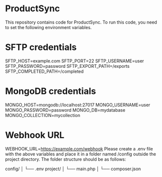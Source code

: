 
# ProductSync
This repository contains code for ProductSync. To run this code, you need to set the following environment variables.

# SFTP credentials
SFTP_HOST=example.com
SFTP_PORT=22
SFTP_USERNAME=user
SFTP_PASSWORD=password
SFTP_EXPORT_PATH=/exports
SFTP_COMPLETED_PATH=/completed

# MongoDB credentials
MONGO_HOST=mongodb://localhost:27017
MONGO_USERNAME=user
MONGO_PASSWORD=password
MONGO_DB=mydatabase
MONGO_COLLECTION=mycollection

# Webhook URL
WEBHOOK_URL=https://example.com/webhook
Please create a .env file with the above variables and place it in a folder named /config outside the project directory. The folder structure should be as follows:

config/
│   └── .env
project/
│   └── main.php
│   └── composer.json
